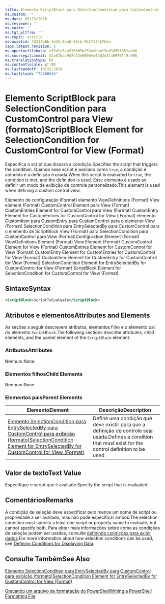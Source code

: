 ```yaml
---
title: Elemento ScriptBlock para SelectionCondition para CustomControl para View (Format) | Microsoft Docs
ms.custom: ''
ms.date: 09/13/2016
ms.reviewer: ''
ms.suite: ''
ms.tgt_pltfrm: ''
ms.topic: article
ms.assetid: 7031fa8b-3e2b-4ea8-89cb-95171f467b5a
caps.latest.revision: 6
ms.openlocfilehash: e55d1c5aa533005b258ecbbbf3ed9d55f852eab6
ms.sourcegitcommit: 52a67bcd9d7bf3e8600ea4302d1fa8970ff9c998
ms.translationtype: MT
ms.contentlocale: pt-BR
ms.lasthandoff: 10/15/2019
ms.locfileid: "72368635"
---
```

# <a name="scriptblock-element-for-selectioncondition-for-customcontrol-for-view-format"></a><span data-ttu-id="a42a8-102">Elemento ScriptBlock para SelectionCondition para CustomControl para View (formato)</span><span class="sxs-lookup"><span data-stu-id="a42a8-102">ScriptBlock Element for SelectionCondition for CustomControl for View (Format)</span></span>

<span data-ttu-id="a42a8-103">Especifica o script que dispara a condição.</span><span class="sxs-lookup"><span data-stu-id="a42a8-103">Specifies the script that triggers the condition.</span></span> <span data-ttu-id="a42a8-104">Quando esse script é avaliado como `true`, a condição é atendida e a definição é usada.</span><span class="sxs-lookup"><span data-stu-id="a42a8-104">When this script is evaluated to `true`, the condition is met, and the definition is used.</span></span> <span data-ttu-id="a42a8-105">Esse elemento é usado ao definir um modo de exibição de controle personalizado.</span><span class="sxs-lookup"><span data-stu-id="a42a8-105">This element is used when defining a custom control view.</span></span>

<span data-ttu-id="a42a8-106">Elemento de configuração (Format) elemento ViewDefinitions (Format) View element (Format) CustomControl Element para View (Format) CustomEntries Element for CustomControl para View (Format) CustomEntry Element for CustomEntries for CustomControl for View ( Format) elemento CustomItem para CustomEntry para CustomControl para o elemento View (Format) SelectionCondition para EntrySelectedBy para CustomControl para o elemento de ScriptBlock View (Format) para SelectionCondition para CustomControl para View (Format)</span><span class="sxs-lookup"><span data-stu-id="a42a8-106">Configuration Element (Format) ViewDefinitions Element (Format) View Element (Format) CustomControl Element for View (Format) CustomEntries Element for CustomControl for View (Format) CustomEntry Element for CustomEntries for CustomControl for View (Format) CustomItem Element for CustomEntry for CustomControl for View (Format) SelectionCondition Element for EntrySelectedBy for CustomControl for View (Format) ScriptBlock Element for SelectionCondition for CustomControl for View (Format)</span></span>

## <a name="syntax"></a><span data-ttu-id="a42a8-107">Sintaxe</span><span class="sxs-lookup"><span data-stu-id="a42a8-107">Syntax</span></span>

```xml
<ScriptBlock>ScriptToEvaluate</ScriptBlock>
```

## <a name="attributes-and-elements"></a><span data-ttu-id="a42a8-108">Atributos e elementos</span><span class="sxs-lookup"><span data-stu-id="a42a8-108">Attributes and Elements</span></span>

<span data-ttu-id="a42a8-109">As seções a seguir descrevem atributos, elementos filho e o elemento pai do elemento `ScriptBlock`.</span><span class="sxs-lookup"><span data-stu-id="a42a8-109">The following sections describe attributes, child elements, and the parent element of the `ScriptBlock` element.</span></span>

### <a name="attributes"></a><span data-ttu-id="a42a8-110">Atributos</span><span class="sxs-lookup"><span data-stu-id="a42a8-110">Attributes</span></span>

<span data-ttu-id="a42a8-111">Nenhum.</span><span class="sxs-lookup"><span data-stu-id="a42a8-111">None.</span></span>

### <a name="child-elements"></a><span data-ttu-id="a42a8-112">Elementos filhos</span><span class="sxs-lookup"><span data-stu-id="a42a8-112">Child Elements</span></span>

<span data-ttu-id="a42a8-113">Nenhum.</span><span class="sxs-lookup"><span data-stu-id="a42a8-113">None.</span></span>

### <a name="parent-elements"></a><span data-ttu-id="a42a8-114">Elementos pais</span><span class="sxs-lookup"><span data-stu-id="a42a8-114">Parent Elements</span></span>

|<span data-ttu-id="a42a8-115">Elemento</span><span class="sxs-lookup"><span data-stu-id="a42a8-115">Element</span></span>|<span data-ttu-id="a42a8-116">Descrição</span><span class="sxs-lookup"><span data-stu-id="a42a8-116">Description</span></span>|
|-------------|-----------------|
|[<span data-ttu-id="a42a8-117">Elemento SelectionCondition para EntrySelectedBy para CustomControl para exibição (formato)</span><span class="sxs-lookup"><span data-stu-id="a42a8-117">SelectionCondition Element for EntrySelectedBy for CustomControl for View (Format)</span></span>](./selectioncondition-element-for-entryselectedby-for-customcontrol-format.md)|<span data-ttu-id="a42a8-118">Define uma condição que deve existir para que a definição de controle seja usada.</span><span class="sxs-lookup"><span data-stu-id="a42a8-118">Defines a condition that must exist for the control definition to be used.</span></span>|

## <a name="text-value"></a><span data-ttu-id="a42a8-119">Valor de texto</span><span class="sxs-lookup"><span data-stu-id="a42a8-119">Text Value</span></span>

<span data-ttu-id="a42a8-120">Especifique o script que é avaliado.</span><span class="sxs-lookup"><span data-stu-id="a42a8-120">Specify the script that is evaluated.</span></span>

## <a name="remarks"></a><span data-ttu-id="a42a8-121">Comentários</span><span class="sxs-lookup"><span data-stu-id="a42a8-121">Remarks</span></span>

<span data-ttu-id="a42a8-122">A condição de seleção deve especificar pelo menos um nome de script ou propriedade a ser avaliado, mas não pode especificar ambos.</span><span class="sxs-lookup"><span data-stu-id="a42a8-122">The selection condition must specify a least one script or property name to evaluate, but cannot specify both.</span></span> <span data-ttu-id="a42a8-123">Para obter mais informações sobre como as condições de seleção podem ser usadas, consulte [definindo condições para exibir dados](./defining-conditions-for-displaying-data.md).</span><span class="sxs-lookup"><span data-stu-id="a42a8-123">For more information about how selection conditions can be used, see [Defining Conditions for Displaying Data](./defining-conditions-for-displaying-data.md).</span></span>

## <a name="see-also"></a><span data-ttu-id="a42a8-124">Consulte Também</span><span class="sxs-lookup"><span data-stu-id="a42a8-124">See Also</span></span>

[<span data-ttu-id="a42a8-125">Elemento SelectionCondition para EntrySelectedBy para CustomControl para exibição (formato)</span><span class="sxs-lookup"><span data-stu-id="a42a8-125">SelectionCondition Element for EntrySelectedBy for CustomControl for View (Format)</span></span>](./selectioncondition-element-for-entryselectedby-for-customcontrol-format.md)

[<span data-ttu-id="a42a8-126">Gravando um arquivo de formatação do PowerShell</span><span class="sxs-lookup"><span data-stu-id="a42a8-126">Writing a PowerShell Formatting File</span></span>](./writing-a-powershell-formatting-file.md)
